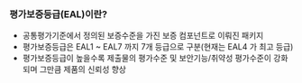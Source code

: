 ### 평가보증등급(EAL)이란?
* 공통평가기준에서 정의된 보증수준을 가진 보증 컴포넌트로 이뤄진 패키지
* 평가보증등급은 EAL1 ~ EAL7 까지 7개 등급으로 구분(현재는 EAL4 가 최고 등급)
* 평가보증등급이 높을수록 제출물의 평가수준 및 보안기능/취약성 평가수준이 강화되며 그만큼 제품의 신뢰성 향상
